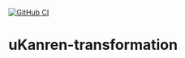 [![GitHub CI](https://github.com/userName/repoName/workflows/CI/badge.svg)](https://github.com/userName/repoName/actions)

# uKanren-transformation
